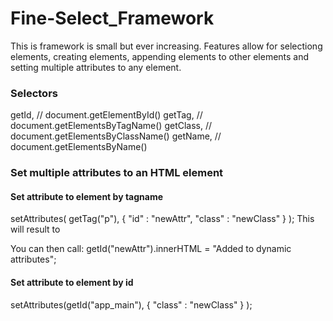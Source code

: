 # Fine-Select_Framework

This is framework is small but ever increasing. Features allow for selectiong elements, 
creating elements, appending elements to other elements and setting multiple attributes to any element.

### Selectors
getId,            // document.getElementById()
getTag,           // document.getElementsByTagName()
getClass,         // document.getElementsByClassName()
getName,          // document.getElementsByName()


### Set multiple attributes to an HTML element 

#### Set attribute to element by tagname
setAttributes( getTag("p"), 
    { "id" : "newAttr", "class" : "newClass" }
);
This will result to <p id="newAttr" class="newClass"></p>
You can then call:
getId("newAttr").innerHTML = "Added to dynamic attributes";

#### Set attribute to element by id 
setAttributes(getId("app_main"), 
    { "class" : "newClass" }
);
